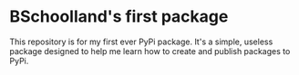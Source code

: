 # BSchoolland's first package
This repository is for my first ever PyPi package. It's a simple, useless package designed to help me learn how to create and publish packages to PyPi.
